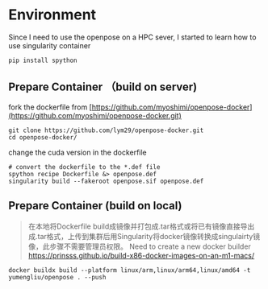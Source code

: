 # Environment
Since I need to use the openpose on a HPC sever, I started to learn how to use singularity container
```
pip install spython
```

## Prepare Container （build on server)

fork the dockerfile from [https://github.com/myoshimi/openpose-docker](https://github.com/myoshimi/openpose-docker.git)

```
git clone https://github.com/lym29/openpose-docker.git
cd openpose-docker/
```
change the cuda version in the dockerfile

```
# convert the dockerfile to the *.def file
spython recipe Dockerfile &> openpose.def
singularity build --fakeroot openpose.sif openpose.def
```
## Prepare Container (build on local)
>在本地将Dockerfile build成镜像并打包成.tar格式或将已有镜像直接导出成.tar格式，上传到集群后用Singularity将docker镜像转换成singulairty镜像，此步骤不需要管理员权限。
Need to create a new docker builder
https://prinsss.github.io/build-x86-docker-images-on-an-m1-macs/

```
docker buildx build --platform linux/arm,linux/arm64,linux/amd64 -t yumengliu/openpose . --push
```

